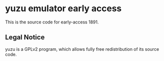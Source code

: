 yuzu emulator early access
=============

This is the source code for early-access 1891.

## Legal Notice

yuzu is a GPLv2 program, which allows fully free redistribution of its source code.